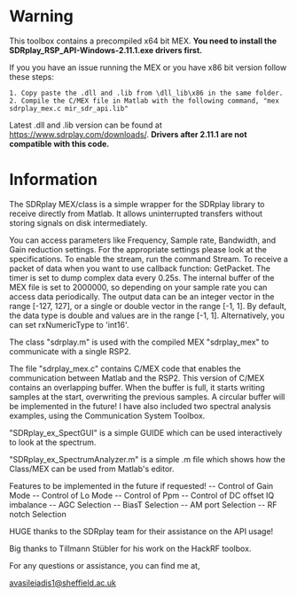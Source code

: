# Warning

This toolbox contains a precompiled x64 bit MEX. **You need to install the SDRplay_RSP_API-Windows-2.11.1.exe drivers first.**

If you you have an issue running the MEX or you have x86 bit version follow these steps:

    1. Copy paste the .dll and .lib from \dll_lib\x86 in the same folder.
    2. Compile the C/MEX file in Matlab with the following command, "mex sdrplay_mex.c mir_sdr_api.lib"

Latest .dll and .lib version can be found at https://www.sdrplay.com/downloads/. **Drivers after 2.11.1 are not compatible with this code.**

# Information

The SDRplay MEX/class is a simple wrapper for the SDRplay library to receive directly from Matlab. It allows uninterrupted transfers without storing signals on disk intermediately.

You can access parameters like Frequency, Sample rate, Bandwidth, and Gain reduction settings. For the appropriate settings please look at the specifications. To enable the stream, run the command Stream. To receive a packet of data when you want to use callback function: GetPacket. The timer is set to dump complex data every 0.25s. The internal buffer of the MEX file is set to 2000000, so depending on your sample rate you can access data periodically. The output data can be an integer vector in the range [-127, 127], or a single or double vector in the range [-1, 1]. By default, the data type is double and values are in the range [-1, 1]. Alternatively, you can set rxNumericType to 'int16'.

The class "sdrplay.m" is used with the compiled MEX "sdrplay_mex" to communicate with a single RSP2.

The file "sdrplay_mex.c" contains C/MEX code that enables the communication between Matlab and the RSP2. This version of C/MEX contains an overlapping buffer. When the buffer is full, it starts writing samples at the start, overwriting the previous samples. A circular buffer will be implemented in the future!
I have also included two spectral analysis examples, using the Communication System Toolbox.

"SDRplay_ex_SpectGUI" is a simple GUIDE which can be used interactively to look at the spectrum.

"SDRplay_ex_SpectrumAnalyzer.m" is a simple .m file which shows how the Class/MEX can be used from Matlab's editor.

Features to be implemented in the future if requested!
-- Control of Gain Mode
-- Control of Lo Mode
-- Control of Ppm
-- Control of DC offset IQ imbalance
-- AGC Selection
-- BiasT Selection
-- AM port Selection
-- RF notch Selection

HUGE thanks to the SDRplay team for their assistance on the API usage!

Big thanks to Tillmann Stübler for his work on the HackRF toolbox.

For any questions or assistance, you can find me at,

avasileiadis1@sheffield.ac.uk
